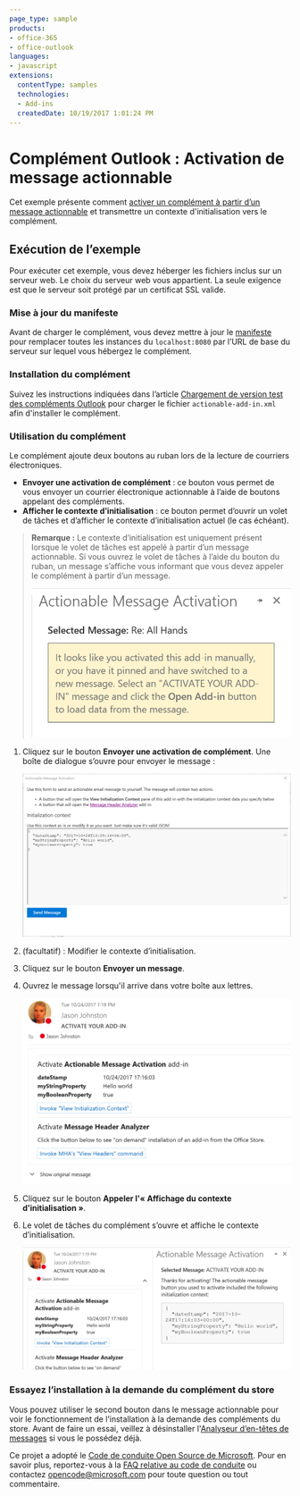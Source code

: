 ```yaml
---
page_type: sample
products:
- office-365
- office-outlook
languages:
- javascript
extensions:
  contentType: samples
  technologies:
  - Add-ins
  createdDate: 10/19/2017 1:01:24 PM
---
```

# Complément Outlook : Activation de message actionnable

Cet exemple présente comment [activer un complément à partir d’un message actionnable](https://docs.microsoft.com/outlook/actionable-messages/invoke-add-in-from-actionable-message) et transmettre un contexte d'initialisation vers le complément.

## Exécution de l’exemple

Pour exécuter cet exemple, vous devez héberger les fichiers inclus sur un serveur web. Le choix du serveur web vous appartient. La seule exigence est que le serveur soit protégé par un certificat SSL valide. 

### Mise à jour du manifeste

Avant de charger le complément, vous devez mettre à jour le [manifeste](actionable-add-in.xml) pour remplacer toutes les instances du `localhost:8080` par l’URL de base du serveur sur lequel vous hébergez le complément.

### Installation du complément

Suivez les instructions indiquées dans l’article [Chargement de version test des compléments Outlook](https://docs.microsoft.com/en-us/outlook/add-ins/sideload-outlook-add-ins-for-testing) pour charger le fichier `actionable-add-in.xml` afin d'installer le complément.

### Utilisation du complément

Le complément ajoute deux boutons au ruban lors de la lecture de courriers électroniques.

- **Envoyer une activation de complément** : ce bouton vous permet de vous envoyer un courrier électronique actionnable à l’aide de boutons appelant des compléments.
- **Afficher le contexte d’initialisation** : ce bouton permet d’ouvrir un volet de tâches et d’afficher le contexte d’initialisation actuel (le cas échéant).

> **Remarque :** Le contexte d’initialisation est uniquement présent lorsque le volet de tâches est appelé à partir d’un message actionnable. Si vous ouvrez le volet de tâches à l’aide du bouton du ruban, un message s’affiche vous informant que vous devez appeler le complément à partir d’un message.
>
> ![Capture d’écran du message présenté lorsque vous activez manuellement le complément](readme-images/manual-activation.PNG)

1. Cliquez sur le bouton **Envoyer une activation de complément**. Une boîte de dialogue s’ouvre pour envoyer le message : 

    ![Capture d’écran de la boîte de dialogue du message envoyé](readme-images/send-message.PNG)
1. (facultatif) : Modifier le contexte d’initialisation.
1. Cliquez sur le bouton **Envoyer un message**.
1. Ouvrez le message lorsqu'il arrive dans votre boîte aux lettres.

    ![Capture d’écran du message actionnable envoyé par le complément](readme-images/actionable-message.PNG)
1. Cliquez sur le bouton **Appeler l'« Affichage du contexte d’initialisation »**.
1. Le volet de tâches du complément s’ouvre et affiche le contexte d’initialisation.

    ![Capture d’écran du volet de tâches du complément](readme-images/activated-taskpane.PNG)

### Essayez l’installation à la demande du complément du store

Vous pouvez utiliser le second bouton dans le message actionnable pour voir le fonctionnement de l’installation à la demande des compléments du store. Avant de faire un essai, veillez à désinstaller l'[Analyseur d’en-têtes de messages](https://appsource.microsoft.com/en-us/product/office/WA104005406) si vous le possédez déjà.

Ce projet a adopté le [Code de conduite Open Source de Microsoft](https://opensource.microsoft.com/codeofconduct/). Pour en savoir plus, reportez-vous à la [FAQ relative au code de conduite](https://opensource.microsoft.com/codeofconduct/faq/) ou contactez [opencode@microsoft.com](mailto:opencode@microsoft.com) pour toute question ou tout commentaire.
